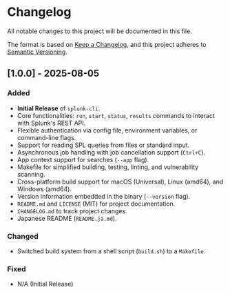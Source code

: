 # Changelog

All notable changes to this project will be documented in this file.

The format is based on [Keep a Changelog](https://keepachangelog.com/en/1.0.0/),
and this project adheres to [Semantic Versioning](https://semver.org/spec/v2.0.0.html).

## [1.0.0] - 2025-08-05

### Added

- **Initial Release** of `splunk-cli`.
- Core functionalities: `run`, `start`, `status`, `results` commands to interact with Splunk's REST API.
- Flexible authentication via config file, environment variables, or command-line flags.
- Support for reading SPL queries from files or standard input.
- Asynchronous job handling with job cancellation support (`Ctrl+C`).
- App context support for searches (`--app` flag).
- Makefile for simplified building, testing, linting, and vulnerability scanning.
- Cross-platform build support for macOS (Universal), Linux (amd64), and Windows (amd64).
- Version information embedded in the binary (`--version` flag).
- `README.md` and `LICENSE` (MIT) for project documentation.
- `CHANGELOG.md` to track project changes.
- Japanese README (`README.ja.md`).

### Changed

- Switched build system from a shell script (`build.sh`) to a `Makefile`.

### Fixed

- N/A (Initial Release)
